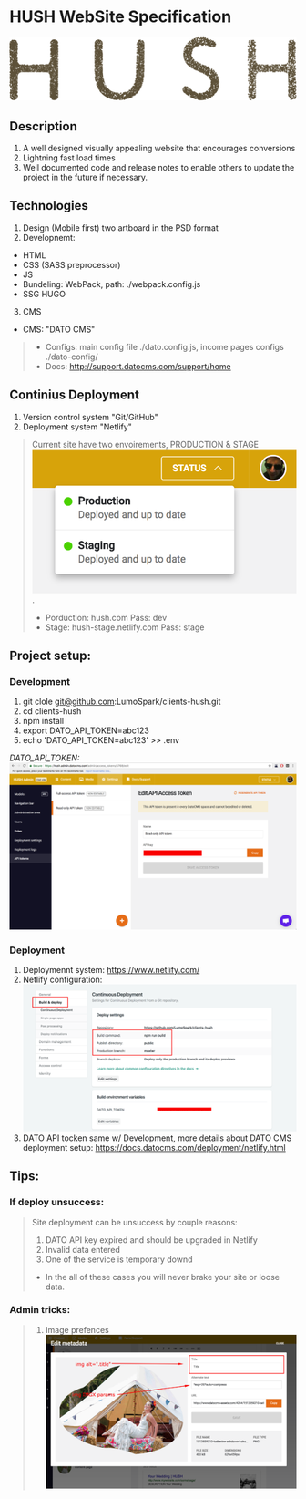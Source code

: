 # HUSH WebSite Specification
![](themes/hush/src/images-theme/logo-dark.svg)

## Description
1. A well designed visually appealing website that encourages conversions
2. Lightning fast load times
3. Well documented code and release notes to enable others to update the project in the future
if necessary.

## Technologies
1. Design (Mobile first) two artboard in the PSD format
2. Developnemt:
- HTML
- CSS (SASS preprocessor)
- JS
- Bundeling: WebPack, path: ./webpack.config.js
- SSG HUGO
3. CMS
- CMS: "DATO CMS"
> - Configs: main config file ./dato.config.js, income pages configs ./dato-config/
> - Docs: http://support.datocms.com/support/home

## Continius Deployment
1. Version control system "Git/GitHub"
2. Deployment system "Netlify"
> Current site have two envoirements, PRODUCTION & STAGE ![](docs/deploy-environments.png).
> - Porduction: hush.com Pass: dev
> - Stage: hush-stage.netlify.com Pass: stage

## Project setup:
### Development
1. git clole git@github.com:LumoSpark/clients-hush.git
2. cd clients-hush
3. npm install
4. export DATO_API_TOKEN=abc123
5. echo 'DATO_API_TOKEN=abc123' >> .env

*DATO_API_TOKEN: ![](docs/api-token.png)*

### Deployment
1. Deploymennt system: https://www.netlify.com/
2. Netlify configuration:
![](/docs/deploy-settings.png)
3. DATO API tocken same w/ Development, more details about DATO CMS deployment setup: https://docs.datocms.com/deployment/netlify.html

## Tips:
### If deploy unsuccess:
> Site deployment can be unsuccess by couple reasons:
> 1. DATO API key expired and should be upgraded in Netlify 
> 2. Invalid data entered
> 3. One of the service is temporary downd
> * In the all of these cases you will never brake your site or loose data.
### Admin tricks:
> 1. Image prefences
> ![](/docs/images-setup.png)
